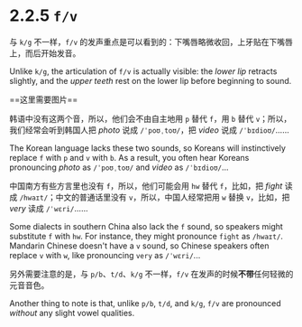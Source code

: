 # 2.2.5 `f/v`

与 `k/g` 不一样，`f/v` 的发声重点是可以看到的：下嘴唇略微收回，上牙贴在下嘴唇上，而后开始发音。

Unlike `k/g`, the articulation of `f/v` is actually visible: the *lower lip* retracts slightly, and the *upper teeth* rest on the lower lip before beginning to sound.

==这里需要图片==

韩语中没有这两个音，所以，他们会不由自主地用 `p` 替代 `f`，用 `b` 替代 `v`；所以，我们经常会听到韩国人把 *photo* 说成 `/ˈpoʊˌtoʊ/`，把 *video* 说成 `/ˈbɪdioʊ/`……

The Korean language lacks these two sounds, so Koreans will instinctively replace `f` with `p` and `v` with `b`. As a result, you often hear Koreans pronouncing *photo* as `/ˈpoʊˌtoʊ/` and *video* as `/ˈbɪdioʊ/`...

中国南方有些方言里也没有 `f`，所以，他们可能会用 `hw` 替代 `f`，比如，把 *fight* 读成 `/hwaɪt/`；中文的普通话里没有 `v`，所以，中国人经常把用 `w` 替换 `v`，比如，把 *very* 读成 `/ˈwɛri/`……

Some dialects in southern China also lack the `f` sound, so speakers might substitute `f` with `hw`. For instance, they might pronounce `fight` as `/hwaɪt/`. Mandarin Chinese doesn't have a `v` sound, so Chinese speakers often replace `v` with `w`, like pronouncing `very` as `/ˈwɛri/`...

另外需要注意的是，与 `p/b`、`t/d`、`k/g` 不一样，`f/v` 在发声的时候**不带**任何轻微的元音音色。

Another thing to note is that, unlike `p/b`, `t/d`, and `k/g`, `f/v` are pronounced *without* any slight vowel qualities.

